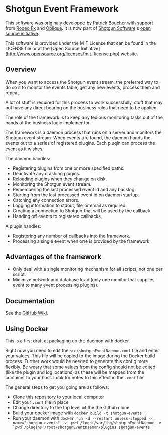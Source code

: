 # Shotgun Event Framework

This software was originaly developed by [Patrick
Boucher](http://www.patrickboucher.com) with support from [Rodeo
Fx](http://rodeofx.com) and [Oblique](http://obliquefx.com). It is now part of
[Shotgun Software](http://www.shotgunsoftware.com)'s [open source
initiative](https://github.com/shotgunsoftware).

This software is provided under the MIT License that can be found in the LICENSE
file or at the [Open Source Initiative](http://www.opensource.org/licenses/mit-
license.php) website.


## Overview

When you want to access the Shotgun event stream, the preferred way to do so it
to monitor the events table, get any new events, process them and repeat.

A lot of stuff is required for this process to work successfully, stuff that may
not have any direct bearing on the business rules that need to be applied.

The role of the framework is to keep any tedious monitoring tasks out of the
hands of the business logic implementor.

The framework is a daemon process that runs on a server and monitors the Shotgun
event stream. When events are found, the daemon hands the events out to a series
of registered plugins. Each plugin can process the event as it wishes.

The daemon handles:

- Registering plugins from one or more specified paths.
- Deactivate any crashing plugins.
- Reloading plugins when they change on disk.
- Monitoring the Shotgun event stream.
- Remembering the last processed event id and any backlog.
- Starting from the last processed event id on daemon startup.
- Catching any connection errors.
- Logging information to stdout, file or email as required.
- Creating a connection to Shotgun that will be used by the callback.
- Handing off events to registered callbacks.

A plugin handles:

- Registering any number of callbacks into the framework.
- Processing a single event when one is provided by the framework.


## Advantages of the framework

- Only deal with a single monitoring mechanism for all scripts, not one per
  script.
- Minimize network and database load (only one monitor that supplies event to
  many event processing plugins).
  

## Documentation

See the [GitHub Wiki](https://github.com/shotgunsoftware/shotgunEvents/wiki).

## Using Docker

This is a first draft at packaging up the daemon with docker.

Right now you need to edit the `src/shotgunEventDaemon.conf` file and enter your values. This file will be copied to the image during the Docker build process. Further work would be needed to generate this config more flexibly. Be weary that some values from the config should not be edited (like the plugin and log locations) as these will be mapped from the container to your host. Look for notes to this effect in the `.conf` file.

The general steps to get you going are as follows:

- Clone this repository to your local computer
- Edit your `.conf` file in place
- Change directory to the top level of the the Github clone
- Build your docker image with ```docker build -t shotgun-events .```
- Run your daemon with ```docker run -d --restart unless-stopped --name="shotgun-events" -v `pwd`/logs:/var/log/shotgunEventDaemon -v `pwd`/plugins:/root/shotgunEventDaemon/plugins shotgun-events```
